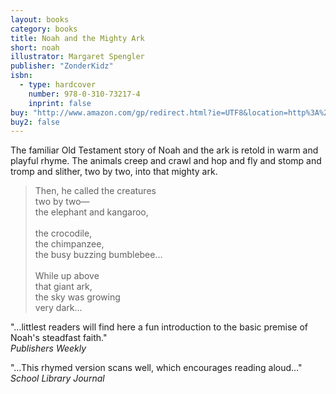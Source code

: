 ```yaml
---
layout: books
category: books
title: Noah and the Mighty Ark
short: noah
illustrator: Margaret Spengler
publisher: "ZonderKidz"
isbn:
  - type: hardcover
    number: 978-0-310-73217-4
    inprint: false
buy: "http://www.amazon.com/gp/redirect.html?ie=UTF8&location=http%3A%2F%2Fwww.amazon.com%2FNoah-Mighty-Rhonda-Gowler-Greene%2Fdp%2F0310710979%3Fie%3DUTF8%26s%3Dbooks%26qid%3D1207814549%26sr%3D8-10&tag=rhondgowlegre-20&linkCode=ur2&camp=1789&creative=9325"
buy2: false
---
```


The familiar Old Testament story of Noah and the ark is retold in warm and playful rhyme. The animals creep and crawl and hop and fly and stomp and tromp and slither, two by two, into that mighty ark.

<blockquote class="excerpt"><p2 class="excerpt">
Then, he called the creatures <br />
two by two— <br />
the elephant and kangaroo,
<br /><br />
the crocodile, <br />
the chimpanzee, <br />
the busy buzzing bumblebee…
<br /><br />
While up above <br />
that giant ark, <br />
the sky was growing <br />
very dark…
</p2></blockquote>

"…littlest readers will find here a fun introduction to the basic premise of Noah's steadfast faith."  
_Publishers Weekly_

"…This rhymed version scans well, which encourages reading aloud…"  
_School Library Journal_